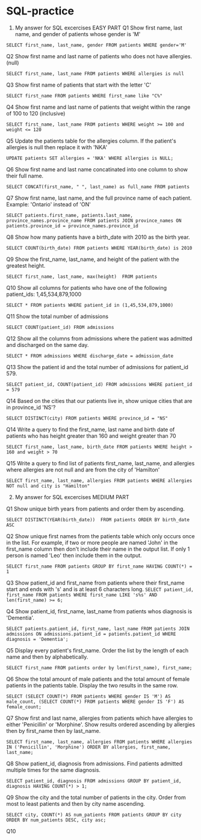 # SQL-practice
1. My answer for SQL excercises EASY PART
Q1 Show first name, last name, and gender of patients whose gender is 'M'

`SELECT first_name, last_name, gender
FROM patients
WHERE gender='M'`

Q2 Show first name and last name of patients who does not have allergies. (null)

`SELECT first_name, last_name
FROM patients
WHERE allergies is null`

Q3 Show first name of patients that start with the letter 'C'

`SELECT first_name
FROM patients
WHERE first_name like "C%"`

Q4 Show first name and last name of patients that weight within the range of 100 to 120 (inclusive)

`SELECT first_name, last_name
FROM patients
WHERE weight >= 100 and weight <= 120`

Q5 Update the patients table for the allergies column. If the patient's allergies is null then replace it with 'NKA'

`UPDATE patients
SET allergies = 'NKA'
WHERE allergies is NULL;`

Q6 Show first name and last name concatinated into one column to show their full name.

`SELECT CONCAT(first_name, " ", last_name) as full_name
FROM patients`

Q7 Show first name, last name, and the full province name of each patient. Example: 'Ontario' instead of 'ON'

`SELECT patients.first_name, patients.last_name, province_names.province_name
FROM patients
JOIN province_names
ON patients.province_id = province_names.province_id`

Q8 Show how many patients have a birth_date with 2010 as the birth year.

`SELECT COUNT(birth_date)
FROM patients
WHERE YEAR(birth_date) is 2010`

Q9 Show the first_name, last_name, and height of the patient with the greatest height.

`SELECT first_name, last_name, max(height) 
FROM patients`

Q10 Show all columns for patients who have one of the following patient_ids: 1,45,534,879,1000

`SELECT *
FROM patients
WHERE patient_id in (1,45,534,879,1000)`

Q11 Show the total number of admissions

`SELECT COUNT(patient_id)
FROM admissions`

Q12 Show all the columns from admissions where the patient was admitted and discharged on the same day.

`SELECT *
FROM admissions
WHERE discharge_date = admission_date`

Q13 Show the patient id and the total number of admissions for patient_id 579.

`SELECT patient_id, COUNT(patient_id)
FROM admissions
WHERE patient_id = 579`

Q14 Based on the cities that our patients live in, show unique cities that are in province_id 'NS'?

`SELECT DISTINCT(city)
FROM patients
WHERE province_id = "NS"`

Q14 Write a query to find the first_name, last name and birth date of patients who has height greater than 160 and weight greater than 70

`SELECT first_name, last_name, birth_date
FROM patients
WHERE height > 160 and weight > 70`

Q15 Write a query to find list of patients first_name, last_name, and allergies where allergies are not null and are from the city of 'Hamilton'

`SELECT first_name, last_name, allergies
FROM patients
WHERE allergies NOT null and city is "Hamilton"`

2. My answer for SQL excercises MEDIUM PART

Q1 Show unique birth years from patients and order them by ascending.

`SELECT DISTINCT(YEAR(birth_date)) 
FROM patients
ORDER BY birth_date ASC`

Q2 Show unique first names from the patients table which only occurs once in the list. For example, if two or more people are named 'John' in the first_name column then don't include their name in the output list. If only 1 person is named 'Leo' then include them in the output.

`SELECT first_name
FROM patients
GROUP BY first_name
HAVING COUNT(*) = 1`

Q3 Show patient_id and first_name from patients where their first_name start and ends with 's' and is at least 6 characters long.
`SELECT
  patient_id,
  first_name
FROM patients
WHERE
  first_name LIKE 's%s'
  AND len(first_name) >= 6;`

Q4 Show patient_id, first_name, last_name from patients whos diagnosis is 'Dementia'.

`SELECT
  patients.patient_id,
  first_name,
  last_name
FROM patients
  JOIN admissions ON admissions.patient_id = patients.patient_id
WHERE diagnosis = 'Dementia';`

Q5 Display every patient's first_name.
Order the list by the length of each name and then by alphabetically.

`SELECT first_name
FROM patients
order by
  len(first_name),
  first_name;`

Q6 Show the total amount of male patients and the total amount of female patients in the patients table.
Display the two results in the same row.

`SELECT
(SELECT COUNT(*) FROM patients WHERE gender IS 'M') AS male_count,
(SELECT COUNT(*) FROM patients WHERE gender IS 'F') AS female_count;`

Q7 Show first and last name, allergies from patients which have allergies to either 'Penicillin' or 'Morphine'. Show results ordered ascending by allergies then by first_name then by last_name.

`SELECT
  first_name,
  last_name,
  allergies
FROM patients
WHERE
  allergies IN ('Penicillin', 'Morphine')
ORDER BY
  allergies,
  first_name,
  last_name;`

Q8 Show patient_id, diagnosis from admissions. Find patients admitted multiple times for the same diagnosis.

`SELECT
  patient_id,
  diagnosis
FROM admissions
GROUP BY
  patient_id,
  diagnosis
HAVING COUNT(*) > 1;`

Q9 Show the city and the total number of patients in the city.
Order from most to least patients and then by city name ascending.

`SELECT
  city,
  COUNT(*) AS num_patients
FROM patients
GROUP BY city
ORDER BY num_patients DESC, city asc;`

Q10 

  
